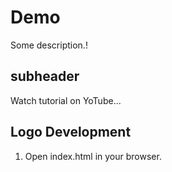 # Demo

Some description.!

## subheader

Watch tutorial on YoTube...

## Logo Development

1.  Open index.html in your browser.